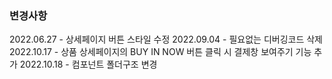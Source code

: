 ### 변경사항

2022.06.27 - 상세페이지 버튼 스타일 수정
2022.09.04 - 필요없는 디버깅코드 삭제
2022.10.17 - 상품 상세페이지의 BUY IN NOW 버튼 클릭 시 결제창 보여주기 기능 추가
2022.10.18 - 컴포넌트 폴더구조 변경
